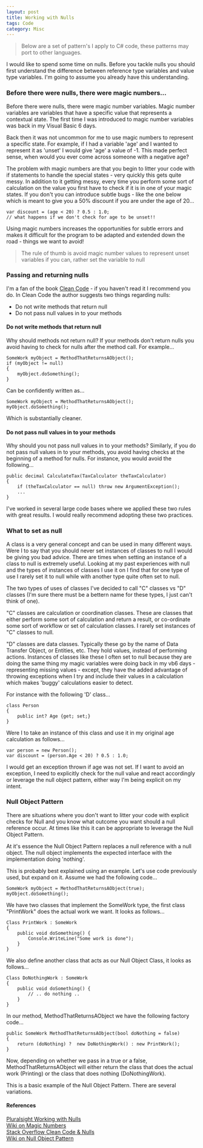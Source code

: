 ```yaml
---
layout: post
title: Working with Nulls
tags: Code 
category: Misc
---
```


> Below are a set of pattern's I apply to C# code, these patterns may port to other languages.

I would like to spend some time on nulls. Before you tackle nulls you should first understand the difference between reference type variables and value type variables. I'm going to assume you already have this understanding.

### Before there were nulls, there were magic numbers...

Before there were nulls, there were magic number variables. Magic number variables are variables that have a specific value that represents a contextual state. The first time I was introduced to magic number variables was back in my Visual Basic 6 days. 

Back then it was not uncommon for me to use magic numbers to represent a specific state. For example, if I had a variable 'age' and I wanted to represent it as 'unset' I would give 'age' a value of -1. This made perfect sense, when would you ever come across someone with a negative age?

The problem with magic numbers are that you begin to litter your code with if statements to handle the special states - very quickly this gets quite messy. In addition to it getting messy, every time you perform some sort of calculation on the value you first have to check if it is in one of your magic states. If you don't you can introduce subtle bugs - like the one below which is meant to give you a 50% discount if you are under the age of 20...

~~~
var discount = (age < 20) ? 0.5 : 1.0;  
// what happens if we don't check for age to be unset!!
~~~

Using magic numbers increases the opportunities for subtle errors and makes it difficult for the program to be adapted and extended down the road - things we want to avoid! 

> The rule of thumb is avoid magic number values to represent unset variables if you can, rather set the variable to null

### Passing and returning nulls

I'm a fan of the book [Clean Code](http://blog.markpearl.co.za/Clean-Code) - if you haven't read it I recommend you do. In Clean Code the author suggests two things regarding nulls:

- Do not write methods that return null   
- Do not pass null values in to your methods   

#### Do not write methods that return null 

Why should methods not return null? If your methods don't return nulls you avoid having to check for nulls after the method call. For example...  

~~~
SomeWork myObject = MethodThatReturnsAObject();
if (myObject != null) 
{
    myObject.doSomething();
}
~~~

Can be confidently written as...

~~~
SomeWork myObject = MethodThatReturnsAObject();
myObject.doSomething();
~~~

Which is substantially cleaner.

#### Do not pass null values in to your methods

Why should you not pass null values in to your methods? Similarly, if you do not pass null values in to your methods, you avoid having checks at the beginning of a method for nulls. For instance, you would avoid the following...

~~~
public decimal CalculateTax(TaxCalculator theTaxCalculator)
{
    if (theTaxCalculator == null) throw new ArgumentException();
    ...
} 
~~~

I've worked in several large code bases where we applied these two rules with great results. I would really recommend adopting these two practices.

### What to set as null

A class is a very general concept and can be used in many different ways. Were I to say that you should never set instances of classes to null I would be giving you bad advice. There are times when setting an instance of a class to null is extremely useful. Looking at my past experiences with null and the types of instances of classes I use it on I find that for one type of use I rarely set it to null while with another type quite often set to null.

The two types of uses of classes I've decided to call "C" classes vs "D" classes (I'm sure there must be a bettern name for these types, I just can't think of one).

"C" classes are calculation or coordination classes. These are classes that either perform some sort of calculation and return a result, or co-ordinate some sort of workflow or set of calculation classes. I rarely set instances of "C" classes to null.

"D" classes are data classes. Typically these go by the name of Data Transfer Object, or Entities, etc. They hold values, instead of performing actions. Instances of classes like these I often set to null because they are doing the same thing my magic variables were doing back in my vb6 days - representing missing values - except, they have the added advantage of throwing exceptions when I try and include their values in a calculation which makes 'buggy' calculations easier to detect.

For instance with the following 'D' class...  

~~~
class Person 
{
    public int? Age {get; set;}
}
~~~

Were I to take an instance of this class and use it in my original age calculation as follows...  

~~~
var person = new Person();
var discount = (person.Age < 20) ? 0.5 : 1.0;  
~~~

I would get an exception thrown if age was not set. If I want to avoid an exception, I need to explicitly check for the null value and react accordingly or leverage the null object pattern, either way I'm being explicit on my intent.

### Null Object Pattern

There are situations where you don't want to litter your code with explicit checks for Null and you know what outcome you want should a null reference occur. At times like this it can be appropriate to leverage the Null Object Pattern.

At it's essence the Null Object Pattern replaces a null reference with a null object. The null object implements the expected interface with the implementation doing 'nothing'.

This is probably best explained using an example. Let's use code previously used, but expand on it. Assume we had the following code...

~~~
SomeWork myObject = MethodThatReturnsAObject(true);
myObject.doSomething();
~~~

We have two classes that implement the SomeWork type, the first class "PrintWork" does the actual work we want. It looks as follows...

~~~
Class PrintWork : SomeWork
{
	public void doSomething() {
		Console.WriteLine("Some work is done");
	}
}
~~~

We also define another class that acts as our Null Object Class, it looks as follows...

~~~
Class DoNothingWork : SomeWork
{
	public void doSomething() {
		// .. do nothing ..
	}
}
~~~

In our method, MethodThatReturnsAObject we have the following factory code...

~~~
public SomeWork MethodThatReturnsAObject(bool doNothing = false) 
{
	return (doNothing) ?  new DoNothingWork() : new PrintWork();
}
~~~

Now, depending on whether we pass in a true or a false, MethodThatReturnsAObject will either return the class that does the actual work (Printing) or the class that does nothing (DoNothingWork).

This is a basic example of the Null Object Pattern. There are several variations.

#### References

[Pluralsight Working with Nulls](https://app.pluralsight.com/library/courses/csharp-nulls-working)  
[Wiki on Magic Numbers](https://en.wikipedia.org/wiki/Magic_number_(programming)#Unnamed_numerical_constants)  
[Stack Overflow Clean Code & Nulls](http://stackoverflow.com/questions/6371956/confused-with-uncle-bob-explanation-on-handling-null-objects-in-book-clean-code)  
[Wiki on Null Object Pattern](https://en.wikipedia.org/wiki/Null_Object_pattern)  
